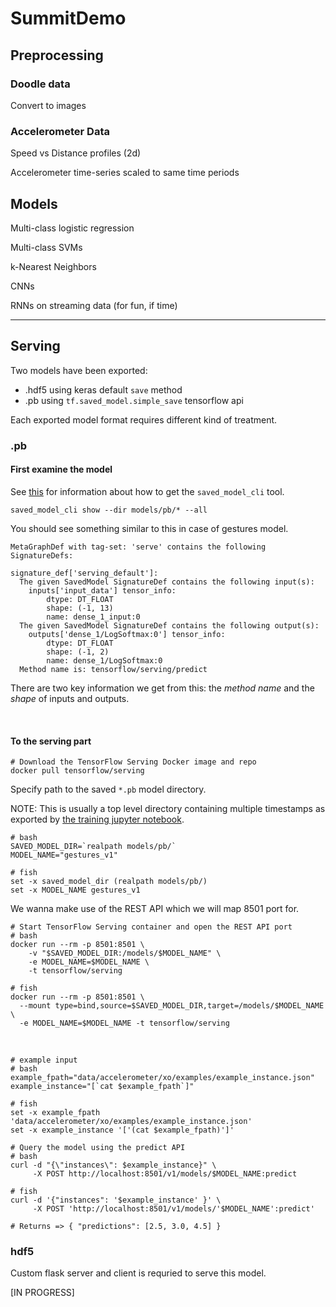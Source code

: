 # SummitDemo

## Preprocessing

### Doodle data

Convert to images

### Accelerometer Data

Speed vs Distance profiles (2d)

Accelerometer time-series scaled to same time periods

## Models

Multi-class logistic regression

Multi-class SVMs

k-Nearest Neighbors

CNNs

RNNs on streaming data (for fun, if time)

---

## Serving


Two models have been exported:

- .hdf5 using keras default `save` method
- .pb using `tf.saved_model.simple_save` tensorflow api

Each exported model format requires different kind of treatment.

### .pb

#### First examine the model

See [this](https://www.tensorflow.org/guide/saved_model#cli_to_inspect_and_execute_savedmodel) for information about how to get the `saved_model_cli` tool.

```
saved_model_cli show --dir models/pb/* --all
```

You should see something similar to this in case of gestures model.

```
MetaGraphDef with tag-set: 'serve' contains the following SignatureDefs:

signature_def['serving_default']:
  The given SavedModel SignatureDef contains the following input(s):
    inputs['input_data'] tensor_info:
        dtype: DT_FLOAT
        shape: (-1, 13)
        name: dense_1_input:0
  The given SavedModel SignatureDef contains the following output(s):
    outputs['dense_1/LogSoftmax:0'] tensor_info:
        dtype: DT_FLOAT
        shape: (-1, 2)
        name: dense_1/LogSoftmax:0
  Method name is: tensorflow/serving/predict
```

There are two key information we get from this: the *method name* and the *shape* of inputs and outputs.

<br>

#### To the serving part

```
# Download the TensorFlow Serving Docker image and repo
docker pull tensorflow/serving
```

Specify path to the saved `*.pb` model directory.

NOTE: This is usually a top level directory containing multiple timestamps as exported by [the training jupyter notebook](v1_Gesture_Recognition_Training.ipynb).

```
# bash
SAVED_MODEL_DIR=`realpath models/pb/`
MODEL_NAME="gestures_v1"

# fish
set -x saved_model_dir (realpath models/pb/)
set -x MODEL_NAME gestures_v1
```

We wanna make use of the REST API which we will map 8501 port for.

```
# Start TensorFlow Serving container and open the REST API port
# bash
docker run --rm -p 8501:8501 \
    -v "$SAVED_MODEL_DIR:/models/$MODEL_NAME" \
    -e MODEL_NAME=$MODEL_NAME \
    -t tensorflow/serving

# fish
docker run --rm -p 8501:8501 \
  --mount type=bind,source=$SAVED_MODEL_DIR,target=/models/$MODEL_NAME \
  -e MODEL_NAME=$MODEL_NAME -t tensorflow/serving
```

<br>

```
# example input
# bash
example_fpath="data/accelerometer/xo/examples/example_instance.json"
example_instance="[`cat $example_fpath`]"

# fish
set -x example_fpath 'data/accelerometer/xo/examples/example_instance.json'
set -x example_instance '['(cat $example_fpath)']'
```

```
# Query the model using the predict API
# bash
curl -d "{\"instances\": $example_instance}" \
     -X POST http://localhost:8501/v1/models/$MODEL_NAME:predict

# fish
curl -d '{"instances": '$example_instance' }' \
	 -X POST 'http://localhost:8501/v1/models/'$MODEL_NAME':predict'

# Returns => { "predictions": [2.5, 3.0, 4.5] }
```

### hdf5

Custom flask server and client is requried to serve this model.

[IN PROGRESS]

